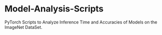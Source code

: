 # Model-Analysis-Scripts
PyTorch Scripts to Analyze Inference Time and Accuracies of Models on the ImageNet DataSet.
